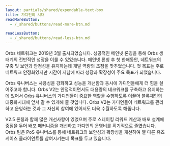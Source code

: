 ```yaml
---
layout: partials/shared/expendable-text-box
title: 가디언의 시대
readMoreButton:
  - /_shared/buttons/read-more-btn.md

readLessButton:
  - /_shared/buttons/read-less-btn.md
---
```


Orbs 네트워크는 2019년 3월 출시되었습니다. 성공적인 메인넷 론칭을 통해 Orbs 생태계의 전반적인 성장을 이룰 수 있었습니다. 메인넷 론칭 후 첫 한해동안, 네트워크의 구축 및 보안과 안정성을 유지하는데 개발 역량의 초점을 맞추었습니다. 첫 목표는 주로 네트워크 안정화였지만 시간이 지남에 따라 성장과 확장성이 주요 목표가 되었습니다.

Orbs 유니버스는 사용성을 강화하고 성능을 개선함과 동시에 가디언들에게 더 힘을 실어주고자 합니다. Orbs V2는 안정적이면서도 대용량의 네크워크를 구축하고 유지하는데 있어서 Orbs 유니버스의 가디언들이 중요한 역할을 수행하도록 이끌어 블록체인의 대중화시대에 앞서 갈 수 있게해 줄 것입니다. Orbs V2는 가디언들이 네트워크를 관리하고 운영하는 것과 그 자신의 참여에 있어서도 더욱 수월하도록 해줍니다.

V2.5 론칭과 함께 많은 개선사항이 있었으며 주로 스테이킹 리워드 계산과 배포 설계에 중점을 두어 배포 매커니즘을 개선하고 가디언의 운영비를 획기적으로 줄였습니다. Orbs 팀은 PoS 유니버스를 통해 네트워크의 보안성과 확장성을 개선하여 열 다른 유즈케이스 클라이언트를 참여시키는데 목표를 두고 있습니다.
